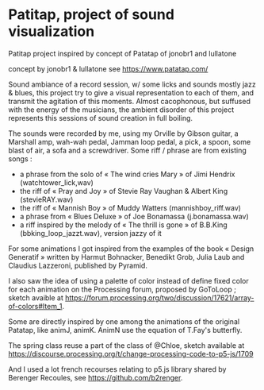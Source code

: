 # Patitap, project of sound visualization 
Patitap project inspired by concept of Patatap of jonobr1 and lullatone


concept by jonobr1 & lullatone see https://www.patatap.com/

Sound ambiance of a record session, w/ some licks and sounds mostly jazz & blues, this project try to give a visual representation to each of them, and transmit the agitation of this moments. Almost cacophonous, but suffused with the energy of the musicians, the ambient disorder of this project represents this sessions of sound creation in full boiling.


The sounds were recorded by me, using my Orville by Gibson guitar, a Marshall amp, wah-wah pedal, Jamman loop pedal, a pick, a spoon, some blast of air, a sofa and  a screwdriver. Some riff / phrase are from existing songs :
- a phrase from the solo of « The wind cries Mary » of Jimi Hendrix (watchtower_lick,wav)
- the riff of « Pray and Joy » of Stevie Ray Vaughan & Albert King (stevieRAY.wav)
- the riff of « Mannish Boy » of Muddy Watters (mannishboy_riff.wav)
- a phrase from « Blues Deluxe » of Joe Bonamassa (j.bonamassa.wav)
- a riff inspired by the melody of « The thrill is gone » of B.B.King (bbking_loop_jazzt.wav),    version jazzy of it


For some animations I got inspired from the examples of the book « Design Generatif » written by Harmut Bohnacker, Benedikt Grob, Julia Laub and Claudius Lazzeroni, published by Pyramid.

I also saw the idea of  using a palette of color instead of define fixed color for each animation on the  Processing forum, proposed by GoToLoop ;  sketch avaible at https://forum.processing.org/two/discussion/17621/array-of-colors#Item_1.

Some are directly inspired by one among the animations of the original Patatap, like animJ, animK.
AnimN use the equation of T.Fay's butterfly.

The spring class reuse a part of the class of @Chloe, sketch available at https://discourse.processing.org/t/change-processing-code-to-p5-js/1709

And I used a lot french recourses relating to p5.js library shared by Berenger Recoules, see https://github.com/b2renger.
